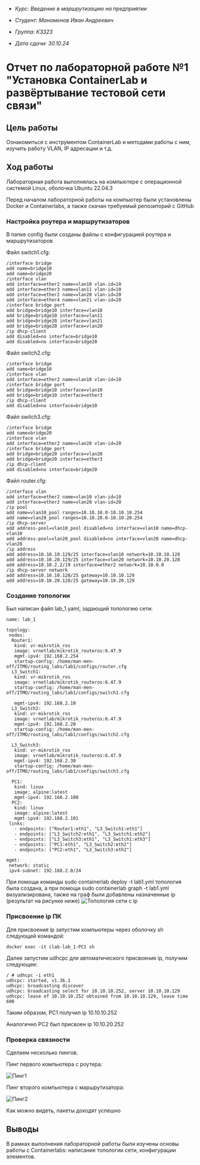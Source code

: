 * *Курс: Введение в маршрутизацию на предприятии*

* *Студент: Маноменов Иван Андреевич*

* *Группа: К3323*

* *Дата сдачи: 30.10.24*

# Отчет по лабораторной работе №1 "Установка ContainerLab и развёртывание тестовой сети связи"

## Цель работы
Ознакомиться с инструментом ContainerLab и методами работы с ним, изучить работу VLAN, IP адресации и т.д.
## Ход работы
Лабораторная работа выполнялась на компьютере с операционной системой Linux, оболочка Ubuntu 22.04.3

Перед началом лабораторной работы на компьютер были установлены Docker и Containerlabs, а также скачан требуемый репозиторий с GitHub

### Настройка роутера и маршрутизаторов

В папке config были созданы файлы с конфигурацией роутера и маршрутизаторов

Файл switch1.cfg:

```
/interface bridge
add name=bridge10
add name=bridge20
/interface vlan
add interface=ether2 name=vlan10 vlan-id=10
add interface=ether3 name=vlan11 vlan-id=10
add interface=ether2 name=vlan20 vlan-id=20
add interface=ether4 name=vlan21 vlan-id=20
/interface bridge port
add bridge=bridge10 interface=vlan10
add bridge=bridge10 interface=vlan11
add bridge=bridge20 interface=vlan21
add bridge=bridge20 interface=vlan20
/ip dhcp-client
add disabled=no interface=bridge10
add disabled=no interface=bridge20
```

Файл switch2.cfg:

```
/interface bridge
add name=bridge10
/interface vlan
add interface=ether2 name=vlan10 vlan-id=10
/interface bridge port
add bridge=bridge10 interface=vlan10
add bridge=bridge10 interface=ether3
/ip dhcp-client
add disabled=no interface=bridge10
```

Файл switch3.cfg:

```
/interface bridge
add name=bridge20
/interface vlan
add interface=ether2 name=vlan20 vlan-id=20
/interface bridge port
add bridge=bridge20 interface=vlan20
add bridge=bridge20 interface=ether3
/ip dhcp-client
add disabled=no interface=bridge20
```

Файл router.cfg:

```
/interface vlan
add interface=ether2 name=vlan10 vlan-id=10
add interface=ether2 name=vlan20 vlan-id=20
/ip pool
add name=vlan10_pool ranges=10.10.10.0-10.10.10.254
add name=vlan20_pool ranges=10.10.20.0-10.10.20.254
/ip dhcp-server
add address-pool=vlan10_pool disabled=no interface=vlan10 name=dhcp-vlan10
add address-pool=vlan20_pool disabled=no interface=vlan20 name=dhcp-vlan20
/ip address
add address=10.10.10.129/25 interface=vlan10 network=10.10.10.128
add address=10.10.20.129/25 interface=vlan20 network=10.10.20.128
add address=10.10.2.2/19 interface=ether2 network=10.10.0.0
/ip dhcp-server network
add address=10.10.10.128/25 gateway=10.10.10.129
add address=10.10.20.128/25 gateway=10.10.20.129
```

### Создание топологии

Был написан файл lab_1.yaml, задающий топологию сети:

```
name: lab_1

topology:
 nodes:
  Router1:
   kind: vr-mikrotik_ros
   image: vrnetlab/mikrotik_routeros:6.47.9
   mgmt-ipv4: 192.168.2.254
   startup-config: /home/man-men-off/ITMO/routing_labs/lab1/configs/router.cfg
  L3_Switch1:
   kind: vr-mikrotik_ros
   image: vrnetlab/mikrotik_routeros:6.47.9
   startup-config: /home/man-men-off/ITMO/routing_labs/lab1/configs/switch1.cfg

   mgmt-ipv4: 192.168.2.10
  L3_Switch2:
   kind: vr-mikrotik_ros
   image: vrnetlab/mikrotik_routeros:6.47.9
   mgmt-ipv4: 192.168.2.20
   startup-config: /home/man-men-off/ITMO/routing_labs/lab1/configs/switch2.cfg

  L3_Switch3:
   kind: vr-mikrotik_ros
   image: vrnetlab/mikrotik_routeros:6.47.9
   mgmt-ipv4: 192.168.2.30
   startup-config: /home/man-men-off/ITMO/routing_labs/lab1/configs/switch3.cfg

  PC1:
   kind: linux
   image: alpine:latest
   mgmt-ipv4: 192.168.2.100
  PC2:
   kind: linux
   image: alpine:latest
   mgmt-ipv4: 192.168.2.101
 links:
   - endpoints: ["Router1:eth1", "L3_Switch1:eth1"]
   - endpoints: ["L3_Switch2:eth1", "L3_Switch1:eth2"]
   - endpoints: ["L3_Switch3:eth1", "L3_Switch1:eth3"]
   - endpoints: ["PC1:eth1", "L3_Switch2:eth2"]
   - endpoints: ["PC2:eth1", "L3_Switch3:eth2"]

mgmt:
 network: static
 ipv4-subnet: 192.168.2.0/24
```
При помощи команды sudo containerlab deploy -t lab1.yml топология была создана, а при помощи sudo containerlab graph -t lab1.yml визуализирована, также на граф были добавлены назначенные ip (результат на рисунке ниже)
![Топология сети с ip](https://github.com/IvanManomenov/routing_2024_Manomenov_Ivan_K3323/blob/main/lab1/topology_with_ip.png)
### Присвоение ip ПК

Для присвоения ip запустим компьютеры через оболочку sh следующей командой:
```
docker exec -it clab-lab_1-PC1 sh
```

Далее запустим udhcpc для автоматического присвоения ip, получим следующее:

```
/ # udhcpc -i eth1
udhcpc: started, v1.36.1
udhcpc: broadcasting discover
udhcpc: broadcasting select for 10.10.10.252, server 10.10.10.129
udhcpc: lease of 10.10.10.252 obtained from 10.10.10.129, lease time 600
```

Таким образом, PC1 получил ip 10.10.10.252


Аналогично PC2 был присвоен ip 10.10.20.252

### Проверка связности

Сделаем несколько пингов.

Пинг первого компьютера с роутера:

![Пинг1](https://github.com/IvanManomenov/routing_2024_Manomenov_Ivan_K3323/blob/main/lab1/ping_router_pc1.png)

Пинг второго компьютера с маршрутизатора:

![Пинг2](https://github.com/IvanManomenov/routing_2024_Manomenov_Ivan_K3323/blob/main/lab1/ping_L3_pc2.png)

Как можно видеть, пакеты доходят успешно

## Выводы

В рамках выполнения лабораторной работы были изучены основы работы с Containerlabs: написание топологии сети, конфигурации элементов.
